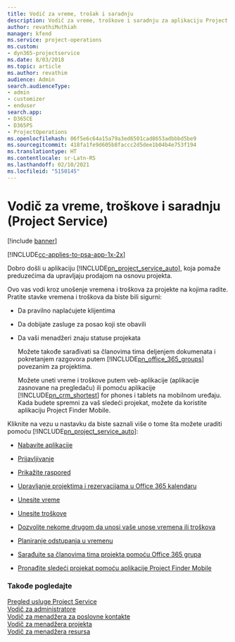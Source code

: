 ```yaml
---
title: Vodič za vreme, trošak i saradnju
description: Vodič za vreme, troškove i saradnju za aplikaciju Project Service
author: revathiMuthiah
manager: kfend
ms.service: project-operations
ms.custom:
- dyn365-projectservice
ms.date: 8/03/2018
ms.topic: article
ms.author: revathim
audience: Admin
search.audienceType:
- admin
- customizer
- enduser
search.app:
- D365CE
- D365PS
- ProjectOperations
ms.openlocfilehash: 06f5e6c64a15a79a3ed6501cad8653adbbbd5be9
ms.sourcegitcommit: 418fa1fe9d605b8faccc2d5dee1b04b4e753f194
ms.translationtype: HT
ms.contentlocale: sr-Latn-RS
ms.lasthandoff: 02/10/2021
ms.locfileid: "5150145"
---
```

# <a name="time-expense-and-collaboration-guide-project-service"></a>Vodič za vreme, troškove i saradnju (Project Service)

[!include [banner](../includes/psa-now-project-operations.md)]

[!INCLUDE[cc-applies-to-psa-app-1x-2x](../includes/cc-applies-to-psa-app-1x-2x.md)]

Dobro došli u aplikaciju [!INCLUDE[pn_project_service_auto](../includes/pn-project-service-auto.md)], koja pomaže preduzećima da upravljaju prodajom na osnovu projekta. 
  
 Ovo vas vodi kroz unošenje vremena i troškova za projekte na kojima radite. Pratite stavke vremena i troškova da biste bili sigurni:  
  
- Da pravilno naplaćujete klijentima  
  
- Da dobijate zasluge za posao koji ste obavili  
  
- Da vaši menadžeri znaju statuse projekata  
  
  Možete takođe sarađivati sa članovima tima deljenjem dokumenata i pokretanjem razgovora putem [!INCLUDE[pn_office_365_groups](../includes/pn-office-365-groups.md)] povezanim za projektima.  
  
  Možete uneti vreme i troškove putem veb-aplikacije (aplikacije zasnovane na pregledaču) ili pomoću aplikacije [!INCLUDE[pn_crm_shortest](../includes/pn-crm-shortest.md)] for phones i tablets na mobilnom uređaju. Kada budete spremni za vaš sledeći projekat, možete da koristite aplikaciju Project Finder Mobile.  
  
Kliknite na vezu u nastavku da biste saznali više o tome šta možete uraditi pomoću [!INCLUDE[pn_project_service_auto](../includes/pn-project-service-auto.md)]:  
  
-   [Nabavite aplikacije](../psa/get-apps.md)  
  
-   [Prijavljivanje](../psa/sign-in.md)  
  
-   [Prikažite raspored](../psa/view-schedule.md)  
  
-   [Upravljanje projektima i rezervacijama u Office 365 kalendaru](../psa/manage-project-bookings-office-365-calendar.md)  
  
-   [Unesite vreme](../psa/enter-time.md)  
  
-   [Unesite troškove](../psa/enter-expenses.md)  
  
-   [Dozvolite nekome drugom da unosi vaše unose vremena ili troškova](../psa/allow-someone-else-enter-time-entry-expense.md)  
  
-   [Planiranje odstupanja u vremenu](../psa/schedule-time-off.md)  
  
-   [Sarađujte sa članovima tima projekta pomoću Office 365 grupa](../psa/collaborate-project-team-members-office-365-groups.md)  
  
-   [Pronađite sledeći projekat pomoću aplikacije Project Finder Mobile](../psa/find-next-project-finder-mobile-app.md)  
  
### <a name="see-also"></a>Takođe pogledajte  
 [Pregled usluge Project Service](../psa/overview.md)   
 [Vodič za administratore](../psa/admin-guide.md)   
 [Vodič za menadžera za poslovne kontakte](../psa/account-manager-guide.md)   
 [Vodič za menadžera projekta](../psa/project-manager-guide.md)   
 [Vodič za menadžera resursa](../psa/resource-manager-guide.md)   
